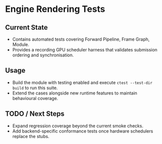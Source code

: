 # Engine Rendering Tests

## Current State

- Contains automated tests covering Forward Pipeline, Frame Graph, Module.
- Provides a recording GPU scheduler harness that validates submission ordering and synchronisation.

## Usage

- Build the module with testing enabled and execute `ctest --test-dir build` to run this suite.
- Extend the cases alongside new runtime features to maintain behavioural coverage.

## TODO / Next Steps

- Expand regression coverage beyond the current smoke checks.
- Add backend-specific conformance tests once hardware schedulers replace the stubs.
